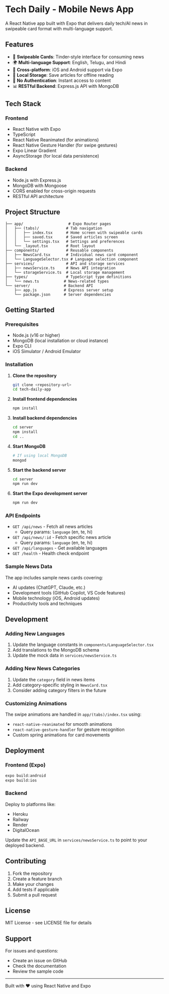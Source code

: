 # Tech Daily - Mobile News App

A React Native app built with Expo that delivers daily tech/AI news in swipeable card format with multi-language support.

## Features

- 🔄 **Swipeable Cards**: Tinder-style interface for consuming news
- 🌍 **Multi-language Support**: English, Telugu, and Hindi
- 📱 **Cross-platform**: iOS and Android support via Expo
- 💾 **Local Storage**: Save articles for offline reading
- 🚀 **No Authentication**: Instant access to content
- 📊 **RESTful Backend**: Express.js API with MongoDB

## Tech Stack

### Frontend
- React Native with Expo
- TypeScript
- React Native Reanimated (for animations)
- React Native Gesture Handler (for swipe gestures)
- Expo Linear Gradient
- AsyncStorage (for local data persistence)

### Backend
- Node.js with Express.js
- MongoDB with Mongoose
- CORS enabled for cross-origin requests
- RESTful API architecture

## Project Structure

```
├── app/                    # Expo Router pages
│   ├── (tabs)/            # Tab navigation
│   │   ├── index.tsx      # Home screen with swipeable cards
│   │   ├── saved.tsx      # Saved articles screen
│   │   └── settings.tsx   # Settings and preferences
│   └── _layout.tsx        # Root layout
├── components/            # Reusable components
│   ├── NewsCard.tsx       # Individual news card component
│   └── LanguageSelector.tsx # Language selection component
├── services/              # API and storage services
│   ├── newsService.ts     # News API integration
│   └── storageService.ts  # Local storage management
├── types/                 # TypeScript type definitions
│   └── news.ts           # News-related types
└── server/               # Backend API
    ├── app.js            # Express server setup
    └── package.json      # Server dependencies
```

## Getting Started

### Prerequisites
- Node.js (v16 or higher)
- MongoDB (local installation or cloud instance)
- Expo CLI
- iOS Simulator / Android Emulator

### Installation

1. **Clone the repository**
   ```bash
   git clone <repository-url>
   cd tech-daily-app
   ```

2. **Install frontend dependencies**
   ```bash
   npm install
   ```

3. **Install backend dependencies**
   ```bash
   cd server
   npm install
   cd ..
   ```

4. **Start MongoDB**
   ```bash
   # If using local MongoDB
   mongod
   ```

5. **Start the backend server**
   ```bash
   cd server
   npm run dev
   ```

6. **Start the Expo development server**
   ```bash
   npm run dev
   ```

### API Endpoints

- `GET /api/news` - Fetch all news articles
  - Query params: `language` (en, te, hi)
- `GET /api/news/:id` - Fetch specific news article
  - Query params: `language` (en, te, hi)
- `GET /api/languages` - Get available languages
- `GET /health` - Health check endpoint

### Sample News Data

The app includes sample news cards covering:
- AI updates (ChatGPT, Claude, etc.)
- Development tools (GitHub Copilot, VS Code features)
- Mobile technology (iOS, Android updates)
- Productivity tools and techniques

## Development

### Adding New Languages

1. Update the language constants in `components/LanguageSelector.tsx`
2. Add translations to the MongoDB schema
3. Update the mock data in `services/newsService.ts`

### Adding New News Categories

1. Update the `category` field in news items
2. Add category-specific styling in `NewsCard.tsx`
3. Consider adding category filters in the future

### Customizing Animations

The swipe animations are handled in `app/(tabs)/index.tsx` using:
- `react-native-reanimated` for smooth animations
- `react-native-gesture-handler` for gesture recognition
- Custom spring animations for card movements

## Deployment

### Frontend (Expo)
```bash
expo build:android
expo build:ios
```

### Backend
Deploy to platforms like:
- Heroku
- Railway
- Render
- DigitalOcean

Update the `API_BASE_URL` in `services/newsService.ts` to point to your deployed backend.

## Contributing

1. Fork the repository
2. Create a feature branch
3. Make your changes
4. Add tests if applicable
5. Submit a pull request

## License

MIT License - see LICENSE file for details

## Support

For issues and questions:
- Create an issue on GitHub
- Check the documentation
- Review the sample code

---

Built with ❤️ using React Native and Expo